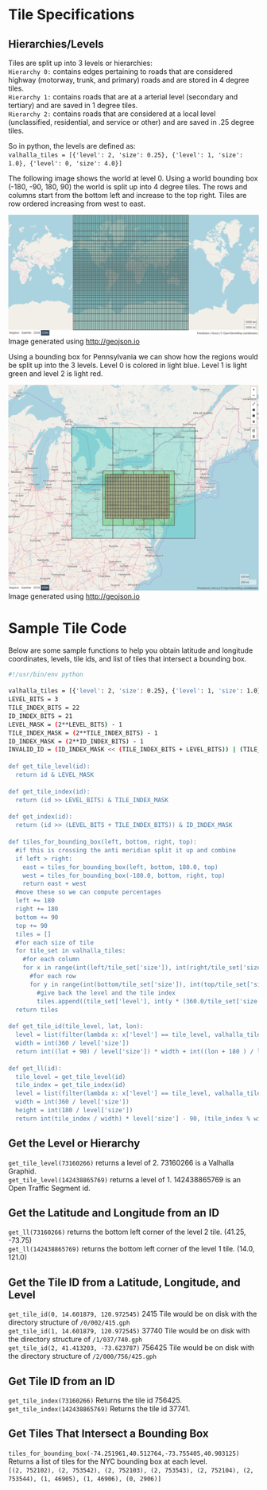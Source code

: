 # Tile Specifications

## Hierarchies/Levels
Tiles are split up into 3 levels or hierarchies:<br/>
`Hierarchy 0:` contains edges pertaining to roads that are considered highway (motorway, trunk, and primary) roads and are stored in 4 degree tiles.<br/>
`Hierarchy 1:` contains roads that are at a arterial level (secondary and tertiary) and are saved in 1 degree tiles.<br/>
`Hierarchy 2:` contains roads that are considered at a local level (unclassified, residential, and service or other) and are saved in .25 degree tiles.<br/>

So in python, the levels are defined as:<br/>
`valhalla_tiles = [{'level': 2, 'size': 0.25}, {'level': 1, 'size': 1.0}, {'level': 0, 'size': 4.0}]`

The following image shows the world at level 0.  Using a world bounding box (-180, -90, 180, 90) the world is split up into 4 degree tiles.  The rows and columns start from the bottom left and increase to the top right.  Tiles are row ordered increasing from west to east.

![Level 0](images/world_level0.png)
Image generated using http://geojson.io

Using a bounding box for Pennsylvania we can show how the regions would be split up into the 3 levels.  Level 0 is colored in light blue.  Level 1 is light green and level 2 is light red.

![Pennsylvania](images/pennsylvania.png)
Image generated using http://geojson.io

# Sample Tile Code

Below are some sample functions to help you obtain latitude and longitude coordinates, levels, tile ids, and list of tiles that intersect a bounding box.
```bash
#!/usr/bin/env python

valhalla_tiles = [{'level': 2, 'size': 0.25}, {'level': 1, 'size': 1.0}, {'level': 0, 'size': 4.0}]
LEVEL_BITS = 3
TILE_INDEX_BITS = 22
ID_INDEX_BITS = 21
LEVEL_MASK = (2**LEVEL_BITS) - 1
TILE_INDEX_MASK = (2**TILE_INDEX_BITS) - 1
ID_INDEX_MASK = (2**ID_INDEX_BITS) - 1
INVALID_ID = (ID_INDEX_MASK << (TILE_INDEX_BITS + LEVEL_BITS)) | (TILE_INDEX_MASK << LEVEL_BITS) | LEVEL_MASK

def get_tile_level(id):
  return id & LEVEL_MASK

def get_tile_index(id):
  return (id >> LEVEL_BITS) & TILE_INDEX_MASK

def get_index(id):
  return (id >> (LEVEL_BITS + TILE_INDEX_BITS)) & ID_INDEX_MASK

def tiles_for_bounding_box(left, bottom, right, top):
  #if this is crossing the anti meridian split it up and combine
  if left > right:
    east = tiles_for_bounding_box(left, bottom, 180.0, top)
    west = tiles_for_bounding_box(-180.0, bottom, right, top)
    return east + west
  #move these so we can compute percentages
  left += 180
  right += 180
  bottom += 90
  top += 90
  tiles = []
  #for each size of tile
  for tile_set in valhalla_tiles:
    #for each column
    for x in range(int(left/tile_set['size']), int(right/tile_set['size']) + 1):
      #for each row
      for y in range(int(bottom/tile_set['size']), int(top/tile_set['size']) + 1):
        #give back the level and the tile index
        tiles.append((tile_set['level'], int(y * (360.0/tile_set['size']) + x)))
  return tiles

def get_tile_id(tile_level, lat, lon):
  level = list(filter(lambda x: x['level'] == tile_level, valhalla_tiles))[0]
  width = int(360 / level['size'])
  return int((lat + 90) / level['size']) * width + int((lon + 180 ) / level['size'])

def get_ll(id):
  tile_level = get_tile_level(id)
  tile_index = get_tile_index(id)
  level = list(filter(lambda x: x['level'] == tile_level, valhalla_tiles))[0]
  width = int(360 / level['size'])
  height = int(180 / level['size'])
  return int(tile_index / width) * level['size'] - 90, (tile_index % width) * level['size'] - 180

```
## Get the Level or Hierarchy
`get_tile_level(73160266)` returns a level of 2.  73160266 is a Valhalla Graphid.<br/>
`get_tile_level(142438865769)` returns a level of 1.  142438865769 is an Open Traffic Segment id.<br/> 
## Get the Latitude and Longitude from an ID
`get_ll(73160266)` returns the bottom left corner of the level 2 tile.  (41.25, -73.75)<br/>
`get_ll(142438865769)` returns the bottom left corner of the level 1 tile.  (14.0, 121.0)<br/>
## Get the Tile ID from a Latitude, Longitude, and Level
`get_tile_id(0, 14.601879, 120.972545)`  2415	Tile would be on disk with the directory structure of `/0/002/415.gph`<br/>
`get_tile_id(1, 14.601879, 120.972545)`  37740	Tile would be on disk with the directory structure of `/1/037/740.gph`<br/>
`get_tile_id(2, 41.413203, -73.623787)`  756425 Tile would be on disk with the directory structure of `/2/000/756/425.gph`<br/>
## Get Tile ID from an ID
`get_tile_index(73160266)`  Returns the tile id 756425.<br/>
`get_tile_index(142438865769)`  Returns the tile id 37741.<br/>
## Get Tiles That Intersect a Bounding Box
`tiles_for_bounding_box(-74.251961,40.512764,-73.755405,40.903125)`  Returns a list of tiles for the NYC bounding box at each level.  
`[(2, 752102), (2, 753542), (2, 752103), (2, 753543), (2, 752104), (2, 753544), (1, 46905), (1, 46906), (0, 2906)]`  

